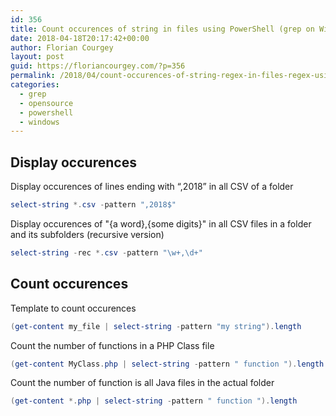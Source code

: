 ```yaml
---
id: 356
title: Count occurences of string in files using PowerShell (grep on Windows)
date: 2018-04-18T20:17:42+00:00
author: Florian Courgey
layout: post
guid: https://floriancourgey.com/?p=356
permalink: /2018/04/count-occurences-of-string-regex-in-files-regex-using-powershell/
categories:
  - grep
  - opensource
  - powershell
  - windows
---
```

## Display occurences

Display occurences of lines ending with &#8220;,2018&#8221; in all CSV of a folder
```powershell
select-string *.csv -pattern ",2018$"
```

Display occurences of "{a word},{some digits}" in all CSV files in a folder and its subfolders (recursive version)
```powershell
select-string -rec *.csv -pattern "\w+,\d+"
```

## Count occurences

Template to count occurences
```powershell
(get-content my_file | select-string -pattern "my string").length
```

Count the number of functions in a PHP Class file
```powershell
(get-content MyClass.php | select-string -pattern " function ").length
```

Count the number of function is all Java files in the actual folder
```powershell
(get-content *.php | select-string -pattern " function ").length
```
